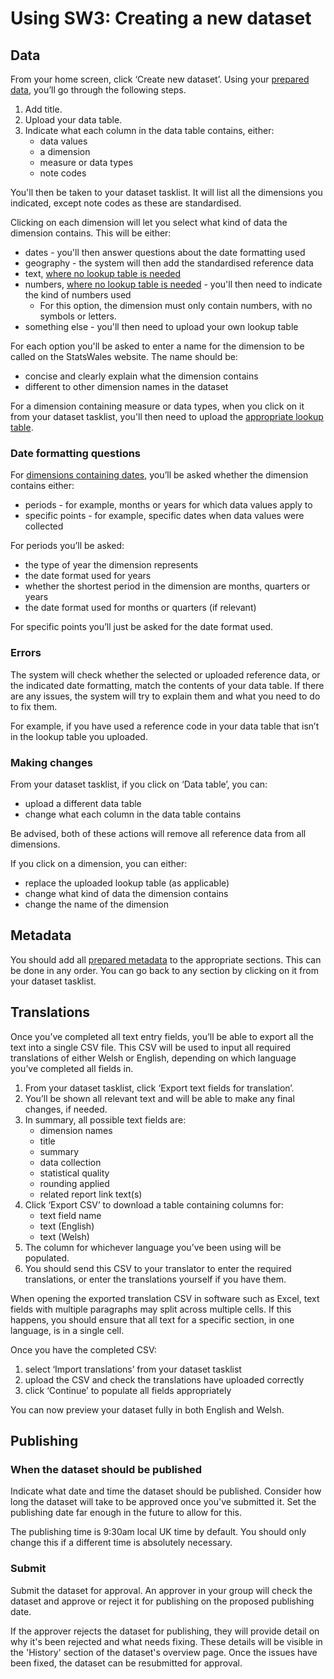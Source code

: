 # Using SW3: Creating a new dataset

## Data

From your home screen, click ‘Create new dataset’. Using your [prepared data](Data-preparation-‐-New-datasets#guidance-data-tables), you’ll go through the following steps.

1. Add title.
1. Upload your data table.
1. Indicate what each column in the data table contains, either:
   - data values
   - a dimension
   - measure or data types
   - note codes

You'll then be taken to your dataset tasklist. It will list all the dimensions you indicated, except note codes as these are standardised.

Clicking on each dimension will let you select what kind of data the dimension contains. This will be either:

- dates - you'll then answer questions about the date formatting used
- geography - the system will then add the standardised reference data
- text, [where no lookup table is needed](Data-preparation-‐-New-datasets#guidance-dimensions-containing-text-or-numbers-where-no-lookup-table-is-required)
- numbers, [where no lookup table is needed](Data-preparation-‐-New-datasets#guidance-dimensions-containing-text-or-numbers-where-no-lookup-table-is-required) - you'll then need to indicate the kind of numbers used
  - For this option, the dimension must only contain numbers, with no symbols or letters.
- something else - you'll then need to upload your own lookup table

For each option you'll be asked to enter a name for the dimension to be called on the StatsWales website. The name should be:

- concise and clearly explain what the dimension contains
- different to other dimension names in the dataset

For a dimension containing measure or data types, when you click on it from your dataset tasklist, you'll then need to upload the [appropriate lookup table](Data-preparation-‐-New-datasets#guidance-measure-or-data-types).

### Date formatting questions

For [dimensions containing dates](Data-preparation-‐-New-datasets#guidance-date-formatting), you’ll be asked whether the dimension contains either:

- periods - for example, months or years for which data values apply to
- specific points - for example, specific dates when data values were collected

For periods you’ll be asked:

- the type of year the dimension represents
- the date format used for years
- whether the shortest period in the dimension are months, quarters or years
- the date format used for months or quarters (if relevant)

For specific points you’ll just be asked for the date format used.

### Errors

The system will check whether the selected or uploaded reference data, or the indicated date formatting, match the contents of your data table. If there are any issues, the system will try to explain them and what you need to do to fix them.

For example, if you have used a reference code in your data table that isn’t in the lookup table you uploaded.

### Making changes

From your dataset tasklist, if you click on ‘Data table’, you can:

- upload a different data table
- change what each column in the data table contains

Be advised, both of these actions will remove all reference data from all dimensions.

If you click on a dimension, you can either:

- replace the uploaded lookup table (as applicable)
- change what kind of data the dimension contains
- change the name of the dimension

## Metadata

You should add all [prepared metadata](Data-preparation-‐-New-datasets#guidance-metadata) to the appropriate sections. This can be done in any order. You can go back to any section by clicking on it from your dataset tasklist.

## Translations

Once you’ve completed all text entry fields, you’ll be able to export all the text into a single CSV file. This CSV will be used to input all required translations of either Welsh or English, depending on which language you’ve completed all fields in.

1. From your dataset tasklist, click ‘Export text fields for translation’.
1. You’ll be shown all relevant text and will be able to make any final changes, if needed.
1. In summary, all possible text fields are:
   - dimension names
   - title
   - summary
   - data collection
   - statistical quality
   - rounding applied
   - related report link text(s)
1. Click ‘Export CSV’ to download a table containing columns for:
   - text field name
   - text (English)
   - text (Welsh)
1. The column for whichever language you’ve been using will be populated.
1. You should send this CSV to your translator to enter the required translations, or enter the translations yourself if you have them.

When opening the exported translation CSV in software such as Excel, text fields with multiple paragraphs may split across multiple cells. If this happens, you should ensure that all text for a specific section, in one language, is in a single cell.

Once you have the completed CSV:

1. select ‘Import translations’ from your dataset tasklist
1. upload the CSV and check the translations have uploaded correctly
1. click ‘Continue’ to populate all fields appropriately

You can now preview your dataset fully in both English and Welsh.

## Publishing

### When the dataset should be published

Indicate what date and time the dataset should be published. Consider how long the dataset will take to be approved once you've submitted it. Set the publishing date far enough in the future to allow for this.

The publishing time is 9:30am local UK time by default. You should only change this if a different time is absolutely necessary.

### Submit

Submit the dataset for approval. An approver in your group will check the dataset and approve or reject it for publishing on the proposed publishing date.

If the approver rejects the dataset for publishing, they will provide detail on why it's been rejected and what needs fixing. These details will be visible in the 'History' section of the dataset's overview page. Once the issues have been fixed, the dataset can be resubmitted for approval.
